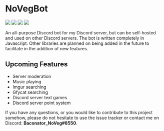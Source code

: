 # NoVegBot
![](https://img.shields.io/badge/Language-Javascript-green.svg) ![](https://img.shields.io/badge/API-Eris-blue.svg) ![](https://img.shields.io/badge/Status-WIP-yellow.svg) ![](https://img.shields.io/badge/Version-0.2.5-red.svg)

An all-purpose Discord bot for my Discord server, but can be self-hosted and used on other Discord servers. The bot is written completely in Javascript. Other libraries are planned on being added in the future to facilitate in the addition of new features.

## Upcoming Features
- Server moderation
- Music playing
- Imgur searching
- Gfycat searching
- Discord server text games
- Discord server point system

If you have any questions, or you would like to contribute to this project somehow, please do not hesitate to use the issue tracker or contact me on Discord: **Baconator_NoVeg#8550**.
